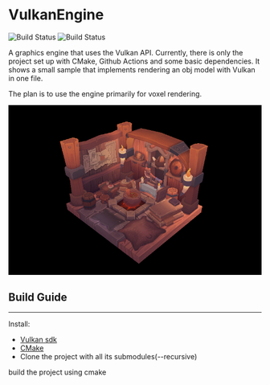 # VulkanEngine
![Build Status](https://github.com/stiangglanda/VulkanEngine/actions/workflows/cmake-single-platform.yml/badge.svg)
![Build Status](https://github.com/stiangglanda/VulkanEngine/actions/workflows/cmake-build-linux.yml/badge.svg)

A graphics engine that uses the Vulkan API.
Currently, there is only the project set up with CMake, Github Actions and some basic dependencies.
It shows a small sample that implements rendering an obj model with Vulkan in one file.

The plan is to use the engine primarily for voxel rendering.

![alt text](https://github.com/stiangglanda/VulkanEngine/blob/master/resources/VulkanSample.png)

## Build Guide
---

Install:
- [Vulkan sdk](https://vulkan.lunarg.com/#new_tab)
- [CMake](https://cmake.org/download/)
- Clone the project with all its submodules(--recursive)

build the project using cmake 
